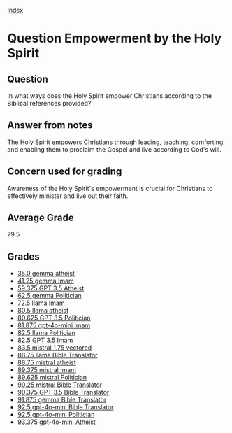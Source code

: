 
[Index](../../index.md)
# Question Empowerment by the Holy Spirit
## Question
In what ways does the Holy Spirit empower Christians according to the Biblical references provided?

## Answer from notes
The Holy Spirit empowers Christians through leading, teaching, comforting, and enabling them to proclaim the Gospel and live according to God's will.

## Concern used for grading
Awareness of the Holy Spirit's empowerment is crucial for Christians to effectively minister and live out their faith.

## Average Grade
79.5

## Grades
 * [35.0 gemma atheist](../answers/gemma_atheist/Empowerment_by_the_Holy_Spirit.md)
 * [41.25 gemma Imam](../answers/gemma_Imam/Empowerment_by_the_Holy_Spirit.md)
 * [59.375 GPT 3.5 Atheist](../answers/GPT_3.5_Atheist/Empowerment_by_the_Holy_Spirit.md)
 * [62.5 gemma Politician](../answers/gemma_Politician/Empowerment_by_the_Holy_Spirit.md)
 * [72.5 llama Imam](../answers/llama_Imam/Empowerment_by_the_Holy_Spirit.md)
 * [80.5 llama atheist](../answers/llama_atheist/Empowerment_by_the_Holy_Spirit.md)
 * [80.625 GPT 3.5 Politician](../answers/GPT_3.5_Politician/Empowerment_by_the_Holy_Spirit.md)
 * [81.875 gpt-4o-mini Imam](../answers/gpt-4o-mini_Imam/Empowerment_by_the_Holy_Spirit.md)
 * [82.5 llama Politician](../answers/llama_Politician/Empowerment_by_the_Holy_Spirit.md)
 * [82.5 GPT 3.5 Imam](../answers/GPT_3.5_Imam/Empowerment_by_the_Holy_Spirit.md)
 * [83.5 mistral 1.75 vectored](../answers/mistral_1.75_vectored/Empowerment_by_the_Holy_Spirit.md)
 * [88.75 llama Bible Translator](../answers/llama_Bible_Translator/Empowerment_by_the_Holy_Spirit.md)
 * [88.75 mistral atheist](../answers/mistral_atheist/Empowerment_by_the_Holy_Spirit.md)
 * [89.375 mistral Imam](../answers/mistral_Imam/Empowerment_by_the_Holy_Spirit.md)
 * [89.625 mistral Politician](../answers/mistral_Politician/Empowerment_by_the_Holy_Spirit.md)
 * [90.25 mistral Bible Translator](../answers/mistral_Bible_Translator/Empowerment_by_the_Holy_Spirit.md)
 * [90.375 GPT 3.5 Bible Translator](../answers/GPT_3.5_Bible_Translator/Empowerment_by_the_Holy_Spirit.md)
 * [91.875 gemma Bible Translator](../answers/gemma_Bible_Translator/Empowerment_by_the_Holy_Spirit.md)
 * [92.5 gpt-4o-mini Bible Translator](../answers/gpt-4o-mini_Bible_Translator/Empowerment_by_the_Holy_Spirit.md)
 * [92.5 gpt-4o-mini Politician](../answers/gpt-4o-mini_Politician/Empowerment_by_the_Holy_Spirit.md)
 * [93.375 gpt-4o-mini Atheist](../answers/gpt-4o-mini_Atheist/Empowerment_by_the_Holy_Spirit.md)
